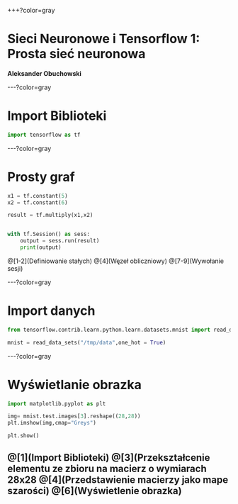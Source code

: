 +++?color=gray


# Sieci Neuronowe i Tensorflow 1: Prosta sieć neuronowa


**Aleksander Obuchowski**

---?color=gray

# Import Biblioteki
``` Python
import tensorflow as tf
```
---?color=gray
# Prosty graf
``` Python
x1 = tf.constant(5)
x2 = tf.constant(6)

result = tf.multiply(x1,x2)


with tf.Session() as sess:
    output = sess.run(result)
    print(output)

```
@[1-2](Definiowanie stałych) 
@[4](Węzeł obliczniowy) 
@[7-9](Wywołanie sesji)

---?color=gray
# Import danych

``` Python
from tensorflow.contrib.learn.python.learn.datasets.mnist import read_data_sets

mnist = read_data_sets("/tmp/data",one_hot = True)
```
---?color=gray

# Wyświetlanie obrazka

``` Python
import matplotlib.pyplot as plt

img= mnist.test.images[3].reshape((28,28))
plt.imshow(img,cmap="Greys")

plt.show()
```
@[1](Import Biblioteki)
@[3](Przekształcenie elementu ze zbioru na macierz o wymiarach 28x28
@[4](Przedstawienie macierzy jako mape szarości)
@[6](Wyświetlenie obrazka)
---
